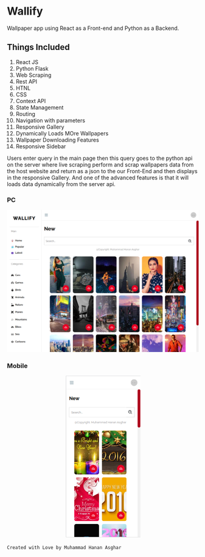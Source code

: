 # Wallify
Wallpaper app using React as a Front-end and Python as a Backend.

## Things Included
1. React JS
2. Python Flask
3. Web Scraping
4. Rest API
5. HTNL 
6. CSS
7. Context API
8. State Management
9. Routing
10. Navigation with parameters
11. Responsive Gallery
12. Dynamically Loads MOre Wallpapers
13. Wallpaper Downloading Features
14. Responsive Sidebar

Users enter query in the main page then this query goes to the python api on the server where live scraping perform and scrap wallpapers data from the host website and return as a json to the our Front-End and then displays in the responsive Gallery. And one of the advanced features is that it will loads data dynamically from the server api.


### PC
![](/pc.png)

### Mobile
<p align="center">
  <img src="/mobile.png">
</p>


```Created with Love by Muhammad Hanan Asghar```
